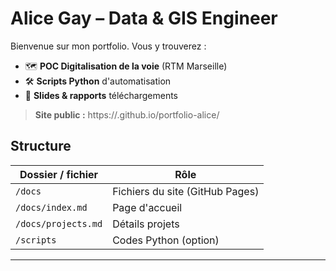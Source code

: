 # Alice Gay – Data & GIS Engineer

Bienvenue sur mon portfolio. Vous y trouverez :
- 🗺️ **POC Digitalisation de la voie** (RTM Marseille)
- 🛠 **Scripts Python** d'automatisation
- 📄 **Slides & rapports** téléchargements

> **Site public :** https://<username>.github.io/portfolio-alice/

## Structure
| Dossier / fichier | Rôle |
|-------------------|------|
| `/docs` | Fichiers du site (GitHub Pages) |
| `/docs/index.md` | Page d'accueil |
| `/docs/projects.md` | Détails projets |
| `/scripts` | Codes Python (option) |

---

